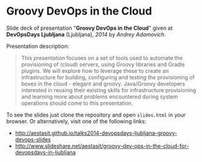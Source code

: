 
# Groovy DevOps in the Cloud

Slide deck of presentation "**Groovy DevOps in the Cloud**" given at **DevOpsDays Ljubljana** (Ljubljana), *2014* by *Andrey Adamovich*.

Presentation description:

> This presentation focuses on a set of tools used to automate the provisioning of (cloud) servers, using Groovy libraries and Gradle plugins. We will explore how to leverage these to create an infrastructure for building, configuring and testing the provisioning of boxes in the cloud - elegant and groovy. Java/Groovy developers interested in reusing their existing skills for infrastructure provisioning and learning more about problems encountered during system operations should come to this presentation.


To see the slides just clone the repository and open `slides.html` in your browser. Or alternatively, visit one of the following links:

- <http://aestasit.github.io/talks2014-devopsdays-ljubljana-groovy-devops-slides>
- <http://www.slideshare.net/aestasit/groovy-dev-ops-in-the-cloud-for-devopsdays-in-ljubljana>

